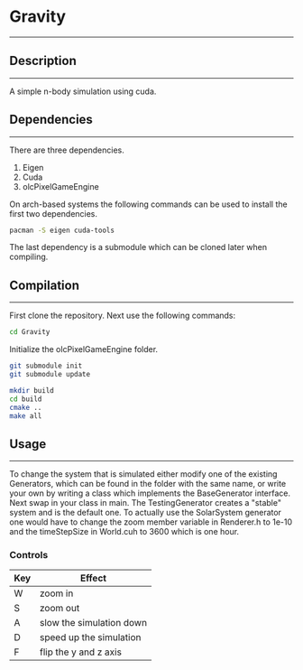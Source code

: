 # Gravity
__________________
## Description
__________________
A simple n-body simulation using cuda.

## Dependencies
_________________
There are three dependencies.
1. Eigen
2. Cuda
3. olcPixelGameEngine

On arch-based systems the following commands can be used to install the first two dependencies.
```bash
pacman -S eigen cuda-tools
```
The last dependency is a submodule which can be cloned later when compiling.

## Compilation
_______________
First clone the repository. Next use the following commands:
```bash
cd Gravity
```
Initialize the olcPixelGameEngine folder.
```bash
git submodule init
git submodule update
```
```bash
mkdir build
cd build
cmake ..
make all
```

## Usage
__________________
To change the system that is simulated either modify one of the existing Generators, which can be found in the folder with the same name, or write your own by writing a class which implements the BaseGenerator interface. Next swap in your class in main. The TestingGenerator creates a "stable" system and is the default one. To actually use the SolarSystem generator one would have to change the zoom member variable in Renderer.h to 1e-10 and the timeStepSize in World.cuh to 3600 which is one hour.

### Controls
| Key | Effect|
|-----|------|
|  W  | zoom in|
|  S  | zoom out|
|  A  | slow the simulation down|
|  D  | speed up the simulation|
|  F  | flip the y and z axis|
